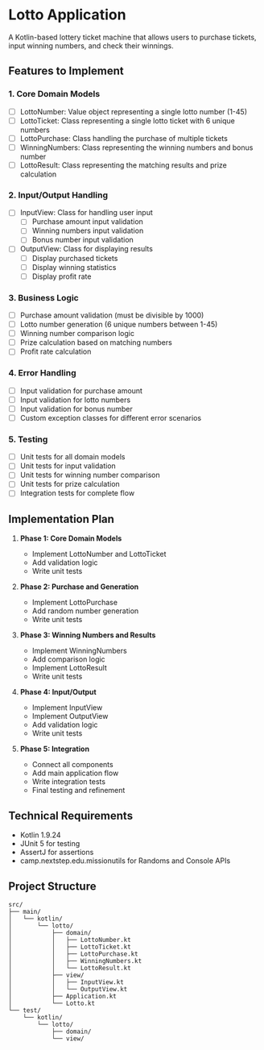 # Lotto Application

A Kotlin-based lottery ticket machine that allows users to purchase tickets, input winning numbers, and check their winnings.

## Features to Implement

### 1. Core Domain Models

- [ ] LottoNumber: Value object representing a single lotto number (1-45)
- [ ] LottoTicket: Class representing a single lotto ticket with 6 unique numbers
- [ ] LottoPurchase: Class handling the purchase of multiple tickets
- [ ] WinningNumbers: Class representing the winning numbers and bonus number
- [ ] LottoResult: Class representing the matching results and prize calculation

### 2. Input/Output Handling

- [ ] InputView: Class for handling user input
  - [ ] Purchase amount input validation
  - [ ] Winning numbers input validation
  - [ ] Bonus number input validation
- [ ] OutputView: Class for displaying results
  - [ ] Display purchased tickets
  - [ ] Display winning statistics
  - [ ] Display profit rate

### 3. Business Logic

- [ ] Purchase amount validation (must be divisible by 1000)
- [ ] Lotto number generation (6 unique numbers between 1-45)
- [ ] Winning number comparison logic
- [ ] Prize calculation based on matching numbers
- [ ] Profit rate calculation

### 4. Error Handling

- [ ] Input validation for purchase amount
- [ ] Input validation for lotto numbers
- [ ] Input validation for bonus number
- [ ] Custom exception classes for different error scenarios

### 5. Testing

- [ ] Unit tests for all domain models
- [ ] Unit tests for input validation
- [ ] Unit tests for winning number comparison
- [ ] Unit tests for prize calculation
- [ ] Integration tests for complete flow

## Implementation Plan

1. **Phase 1: Core Domain Models**

   - Implement LottoNumber and LottoTicket
   - Add validation logic
   - Write unit tests

2. **Phase 2: Purchase and Generation**

   - Implement LottoPurchase
   - Add random number generation
   - Write unit tests

3. **Phase 3: Winning Numbers and Results**

   - Implement WinningNumbers
   - Add comparison logic
   - Implement LottoResult
   - Write unit tests

4. **Phase 4: Input/Output**

   - Implement InputView
   - Implement OutputView
   - Add validation logic
   - Write unit tests

5. **Phase 5: Integration**
   - Connect all components
   - Add main application flow
   - Write integration tests
   - Final testing and refinement

## Technical Requirements

- Kotlin 1.9.24
- JUnit 5 for testing
- AssertJ for assertions
- camp.nextstep.edu.missionutils for Randoms and Console APIs

## Project Structure

```
src/
├── main/
│   └── kotlin/
│       └── lotto/
│           ├── domain/
│           │   ├── LottoNumber.kt
│           │   ├── LottoTicket.kt
│           │   ├── LottoPurchase.kt
│           │   ├── WinningNumbers.kt
│           │   └── LottoResult.kt
│           ├── view/
│           │   ├── InputView.kt
│           │   └── OutputView.kt
│           ├── Application.kt
│           └── Lotto.kt
└── test/
    └── kotlin/
        └── lotto/
            ├── domain/
            └── view/
```
